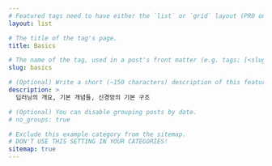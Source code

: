```yaml
---
# Featured tags need to have either the `list` or `grid` layout (PRO only).
layout: list

# The title of the tag's page.
title: Basics

# The name of the tag, used in a post's front matter (e.g. tags: [<slug>]).
slug: basics

# (Optional) Write a short (~150 characters) description of this featured tag.
description: >
  딥러닝의 개요, 기본 개념들, 신경망의 기본 구조

# (Optional) You can disable grouping posts by date.
# no_groups: true

# Exclude this example category from the sitemap.
# DON'T USE THIS SETTING IN YOUR CATEGORIES!
sitemap: true
---
```

